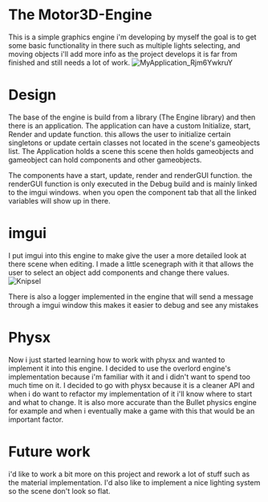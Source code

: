 # The Motor3D-Engine
This is a simple graphics engine i'm developing by myself the goal is to get some basic functionality in there such as multiple lights selecting, and moving objects i'll add more info as the project develops it is far from finished and still needs a lot of work.
![MyApplication_Rjm6YwkruY](https://user-images.githubusercontent.com/51368164/153592751-129cd394-81ca-4302-b1fc-ba12988f911a.gif)

# Design

The base of the engine is build from a library (The Engine library) and then there is an application. The application can have a custom Initialize, start, Render and update function. this allows the user to initialize certain singletons or update certain classes not located in the scene's gameobjects list.
The Application holds a scene this scene then holds gameobjects and gameobject can hold components and other gameobjects.

The components have a start, update, render and renderGUI function. the renderGUI function is only executed in the Debug build and is mainly linked to the imgui windows. when you open the component tab that all the linked variables will show up in there. 

# imgui
I put imgui into this engine to make give the user a more detailed look at there scene when editing. I made a little scenegraph with it that allows the user to select an object add components and change there values. 
![Knipsel](https://user-images.githubusercontent.com/51368164/195443396-68950518-03d7-47e9-b448-1777c459b4dd.PNG)

There is also a logger implemented in the engine that will send a message through a imgui window this makes it easier to debug and see any mistakes 

# Physx
Now i just started learning how to work with physx and wanted to implement it into this engine. I decided to use the overlord engine's implementation because i'm familiar with it and i didn't want to spend too much time on it. I decided to go with physx because it is a cleaner API and when i do want to refactor my implementation of it i'll know where to start and what to change. It is also more accurate than the Bullet physics engine for example and when i eventually make a game with this that would be an important factor.

# Future work
i'd like to work a bit more on this project and rework a lot of stuff such as the material implementation. I'd also like to implement a nice lighting system so the scene don't look so flat. 
